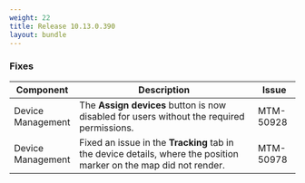 ```yaml
---
weight: 22
title: Release 10.13.0.390
layout: bundle
---
```


<!--10.13.0.390-->

### Fixes

<div><table ><colgroup>
<col style="width: 15%;"><col style="width: 70%;"><col style="width: 15%;"></colgroup>
<thead><tr>
<th>
Component</th>
<th>
Description</th>
<th>
Issue</th>
</tr>
</thead><tbody>

<tr>
<td>Device Management</td>
<td>The <b>Assign devices</b> button is now disabled for users without the required permissions.</td>
<td>MTM-50928</td>
</tr>

<tr>
<td>Device Management</td>
<td>Fixed an issue in the <b>Tracking</b> tab in the device details, where the position marker on the map did not render.</td>
<td>MTM-50978</td>
</tr>

</tbody></table></div>
